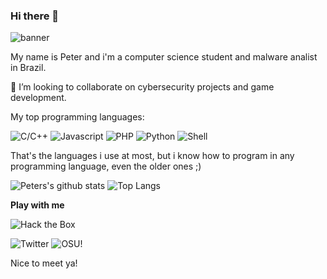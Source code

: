 ### Hi there 👋

![banner](https://user-images.githubusercontent.com/32419269/154595791-e1d1ed19-dc7c-41db-a9cc-e8097fa5ea81.png)

My name is Peter and i'm a computer science student and malware analist in Brazil.

👯 I’m looking to collaborate on cybersecurity projects and game development.

My top programming languages:

![C/C++](https://img.shields.io/badge/-C%2FC%2B%2B-blue?style=for-the-badge&logo=cplusplus)
![Javascript](https://img.shields.io/badge/-Javascript-35495E?style=for-the-badge&logo=javascript)
![PHP](https://img.shields.io/badge/-PHP-orange?style=for-the-badge&logo=php)
![Python](https://img.shields.io/badge/-Python-yellow?style=for-the-badge&logo=python)
![Shell](https://img.shields.io/badge/-Shell-blue?style=for-the-badge&logo=shell)

That's the languages i use at most, but i know how to program in any programming language, even the older ones ;)

![Peters's github stats](https://bad-apple-github-readme.vercel.app/api?show_bg=1&username=peterspbr&theme=dracula)
![Top Langs](https://bad-apple-github-readme.vercel.app/api/top-langs/?username=peterspbr&layout=compact&theme=dracula)

**Play with me**

![Hack the Box](http://www.hackthebox.eu/badge/image/352775)

![Twitter](https://img.shields.io/badge/Twitter-HSPeterSS-blue)
![OSU!](https://img.shields.io/badge/OSU!-IchigoHamu-e75480)

Nice to meet ya!
